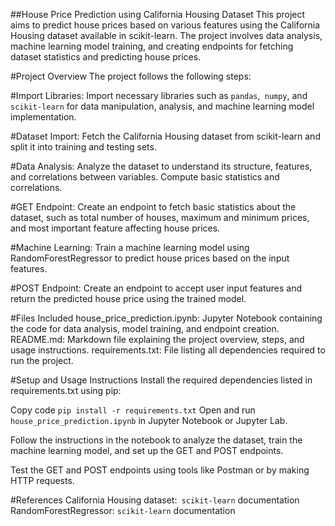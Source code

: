 ##House Price Prediction using California Housing Dataset
This project aims to predict house prices based on various features using the California Housing dataset available in scikit-learn. The project involves data analysis, machine learning model training, and creating endpoints for fetching dataset statistics and predicting house prices.

#Project Overview
The project follows the following steps:

#Import Libraries: Import necessary libraries such as `pandas`,` numpy`, and `scikit-learn` for data manipulation, analysis, and machine learning model implementation.

#Dataset Import: Fetch the California Housing dataset from scikit-learn and split it into training and testing sets.

#Data Analysis: Analyze the dataset to understand its structure, features, and correlations between variables. Compute basic statistics and correlations.

#GET Endpoint: Create an endpoint to fetch basic statistics about the dataset, such as total number of houses, maximum and minimum prices, and most important feature affecting house prices.


#Machine Learning: Train a machine learning model using RandomForestRegressor to predict house prices based on the input features.

#POST Endpoint: Create an endpoint to accept user input features and return the predicted house price using the trained model.

#Files Included
house_price_prediction.ipynb: Jupyter Notebook containing the code for data analysis, model training, and endpoint creation.
README.md: Markdown file explaining the project overview, steps, and usage instructions.
requirements.txt: File listing all dependencies required to run the project.

#Setup and Usage Instructions
Install the required dependencies listed in requirements.txt using pip:

Copy code
`pip install -r requirements.txt`
Open and run `house_price_prediction.ipynb` in Jupyter Notebook or Jupyter Lab.

Follow the instructions in the notebook to analyze the dataset, train the machine learning model, and set up the GET and POST endpoints.

Test the GET and POST endpoints using tools like Postman or by making HTTP requests.

#References
California Housing dataset:` scikit-learn` documentation
RandomForestRegressor: `scikit-learn` documentation
